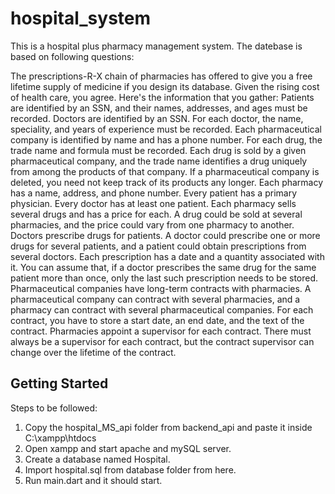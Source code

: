 # hospital_system

This is a hospital plus pharmacy management system.
The datebase is based on following questions:

The prescriptions-R-X chain of pharmacies has offered to give you a free lifetime supply of medicine if you design its database. Given the rising cost of health care, you agree. Here's the information that you gather: 
Patients are identified by an SSN, and their names, addresses, and ages must be recorded. Doctors are identified by an SSN. For each doctor, the name, speciality, and years of experience must be recorded. Each pharmaceutical company is identified by name and has a phone number. For each drug, the trade name and formula must be recorded. Each drug is sold by a given pharmaceutical company, and the trade name identifies a drug uniquely from among the products of that company. If a pharmaceutical company is deleted, you need not keep track of its products any longer. Each pharmacy has a name, address, and phone number. Every patient has a primary physician. Every doctor has at least one patient. Each pharmacy sells several drugs and has a price for each. A drug could be sold at several pharmacies, and the price could vary from one pharmacy to another. Doctors prescribe drugs for patients. A doctor could prescribe one or more drugs for several patients, and a patient could obtain prescriptions from several doctors. Each prescription has a date and a quantity associated with it. You can assume that, if a doctor prescribes the same drug for the same patient more than once, only the last such prescription needs to be stored. Pharmaceutical companies have long-term contracts with pharmacies. A pharmaceutical company can contract with several pharmacies, and a pharmacy can contract with several pharmaceutical companies. For each contract, you have to store a start date, an end date, and the text of the contract. Pharmacies appoint a supervisor for each contract. There must always be a supervisor for each contract, but the contract supervisor can change over the lifetime of the contract. 


## Getting Started

Steps to be followed:

1. Copy the hospital_MS_api folder from backend_api and paste it inside C:\xampp\htdocs
2. Open xampp and start apache and mySQL server.
3. Create a database named Hospital.
4. Import hospital.sql from database folder from here.
5. Run main.dart and it should start.